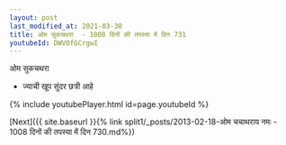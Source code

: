```yaml
---
layout: post
last_modified_at: 2021-03-30
title: ओम सुकचथरा  - 1008 दिनों की तपस्या में दिन 731
youtubeId: DWVOfGCrgwI
---
```

 
 
 ओम सुकचथरा   
 
 -  ज्याची खूप सुंदर छत्री आहे 
 
  
 
  
 
 
 
 
 
 


{% include youtubePlayer.html id=page.youtubeId %}
 
[Next]({{ site.baseurl }}{% link  split1/_posts/2013-02-18-ओम चचाथराय नमः - 1008 दिनों की तपस्या में दिन 730.md%})
 
